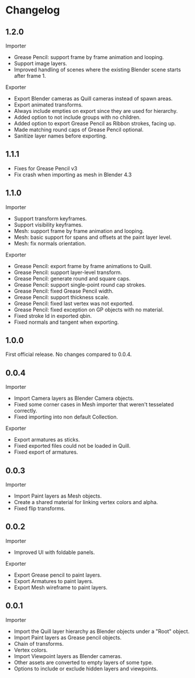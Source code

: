 # Changelog


## 1.2.0

Importer
- Grease Pencil: support frame by frame animation and looping.
- Support image layers.
- Improved handling of scenes where the existing Blender scene starts after frame 1.

Exporter
- Export Blender cameras as Quill cameras instead of spawn areas.
- Export animated transforms.
- Always include empties on export since they are used for hierarchy.
- Added option to not include groups with no children.
- Added option to export Grease Pencil as Ribbon strokes, facing up.
- Made matching round caps of Grease Pencil optional.
- Sanitize layer names before exporting.


## 1.1.1

- Fixes for Grease Pencil v3
- Fix crash when importing as mesh in Blender 4.3


## 1.1.0

Importer
- Support transform keyframes.
- Support visibility keyframes.
- Mesh: support frame by frame animation and looping.
- Mesh: basic support for spans and offsets at the paint layer level.
- Mesh: fix normals orientation.

Exporter
- Grease Pencil: export frame by frame animations to Quill.
- Grease Pencil: support layer-level transform.
- Grease Pencil: generate round and square caps.
- Grease Pencil: support single-point round cap strokes.
- Grease Pencil: fixed Grease Pencil width.
- Grease Pencil: support thickness scale.
- Grease Pencil: fixed last vertex was not exported.
- Grease Pencil: fixed exception on GP objects with no material.
- Fixed stroke Id in exported qbin.
- Fixed normals and tangent when exporting.


## 1.0.0

First official release. No changes compared to 0.0.4.


## 0.0.4

Importer
- Import Camera layers as Blender Camera objects.
- Fixed some corner cases in Mesh importer that weren't tesselated correctly.
- Fixed importing into non default Collection.

Exporter
- Export armatures as sticks.
- Fixed exported files could not be loaded in Quill.
- Fixed export of armatures.


## 0.0.3

Importer
- Import Paint layers as Mesh objects.
- Create a shared material for linking vertex colors and alpha.
- Fixed flip transforms.


## 0.0.2

Importer
- Improved UI with foldable panels.

Exporter
- Export Grease pencil to paint layers.
- Export Armatures to paint layers.
- Export Mesh wireframe to paint layers.


## 0.0.1

Importer
- Import the Quill layer hierarchy as Blender objects under a "Root" object.
- Import Paint layers as Grease pencil objects.
- Chain of transforms.
- Vertex colors.
- Import Viewpoint layers as Blender cameras.
- Other assets are converted to empty layers of some type.
- Options to include or exclude hidden layers and viewpoints.







